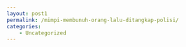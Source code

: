 ```yaml
---
layout: post1
permalink: /mimpi-membunuh-orang-lalu-ditangkap-polisi/
categories:
    - Uncategorized
---
```


